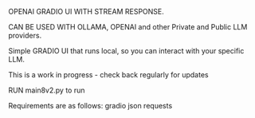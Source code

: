 OPENAI GRADIO UI WITH STREAM RESPONSE. 

CAN BE USED WITH OLLAMA, OPENAI and other Private and Public
LLM providers. 

Simple GRADIO UI that runs local, so you can interact with your 
specific LLM. 

This is a work in progress - check back regularly for updates

RUN main8v2.py to run

Requirements are as follows:
gradio
json
requests

